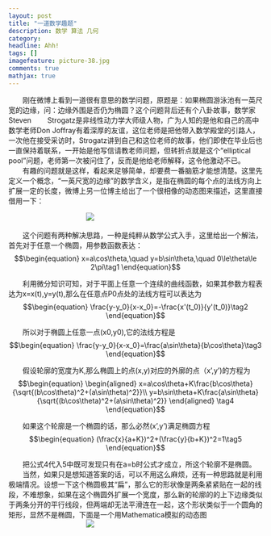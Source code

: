 ```yaml
---
layout: post
title: "一道数学趣题"
description: 数学 算法 几何
category: 
headline: Ahh!
tags: []
imagefeature: picture-38.jpg
comments: true
mathjax: true
---
```




　　刚在微博上看到一道很有意思的数学问题，原题是：如果椭圆游泳池有一英尺宽的边缘，问：边缘外围是否仍为椭圆？这个问题背后还有个八卦故事，数学家Steven 　　Strogatz是非线性动力学大师级人物，广为人知的是他和自己的高中数学老师Don Joffray有着深厚的友谊，这位老师是把他带入数学殿堂的引路人，一次他在接受采访时，Strogatz讲到自己和这位老师的故事，他们即使在毕业后也一直保持着联系，一开始是他写信请教老师问题，但转折点就是这个“elliptical pool”问题，老师第一次被问住了，反而是他给老师解释，这令他激动不已。<br>
　　有趣的问题就是这样，看起来足够简单，却要费一番脑筋才能想清楚。这里先定义一个概念，“一英尺宽的边缘”的数学含义，是指在椭圆的每个点的法线方向上扩展一定的长度，微博上另一位博主给出了一个很相像的动态图来描述，这里直接借用一下：<br>


　　　　　　　　　　　![][1]



　　这个问题有两种解决思路，一种是纯粹从数学公式入手，这里给出一个解法，首先对于任意一个椭圆，用参数函数表达：<br>
$$\begin{equation}
x=a\cos\theta,\quad
y=b\sin\theta,\quad
0\le\theta\le 2\pi\tag1
\end{equation}$$



　　利用微分知识可知，对于平面上任意一个连续的曲线函数，如果其参数方程表达为x=x(t),y=y(t),那么在任意点P0点处的法线方程可以表达为<br>
$$\begin{equation}
\frac{y-y_0}{x-x_0}=-\frac{x'(t_0)}{y'(t_0)}\tag2
\end{equation}$$



　　所以对于椭圆上任意一点(x0,y0),它的法线方程是<br>
$$\begin{equation}
\frac{y-y_0}{x-x_0}=\frac{a\sin\theta}{b\cos\theta}\tag3
\end{equation}$$



　　假设轮廓的宽度为K,那么椭圆上的点(x,y)对应的外廓的点（x’,y’)的方程为<br>
$$\begin{equation}
\begin{aligned}
x=a\cos\theta+K\frac{b\cos\theta}{\sqrt{(b\cos\theta)^2+(a\sin\theta)^2}}\\
y=b\sin\theta+K\frac{a\sin\theta}{\sqrt{(b\cos\theta)^2+(a\sin\theta)^2}}
\end{aligned}
\tag4
\end{equation}$$



　　如果这个轮廓是一个椭圆的话，那么必然(x’,y’)满足椭圆方程<br>
$$\begin{equation}
(\frac{x}{a+K})^2+(\frac{y}{b+K})^2=1\tag5
\end{equation}$$



　　把公式4代入5中既可发现只有在a=b时公式才成立，所这个轮廓不是椭圆。<br>
　　当然，如果只是想知道答案的话，可以不用这么麻烦，还有一种思路就是利用极端情况。设想一下这个椭圆极其“扁”，那么它的形状像是两条紧紧贴在一起的线段，不难想象，如果在这个椭圆外扩展一个宽度，那么新的轮廓的的上下边缘类似于两条分开的平行线段，但两端却无法平滑连在一起，这个形状类似于一个圆角的矩形，显然不是椭圆，下面是一个用Mathematica模拟的动态图<br>
　　　　　　　　　　　![][2]


  [1]: http://thecodeway.com/blog/wp-content/uploads/2015/01/ca243394gw1eoc8rmbgyvg209c086k53.gif
  [2]: http://thecodeway.com/blog/wp-content/uploads/2015/01/eclipse.gif